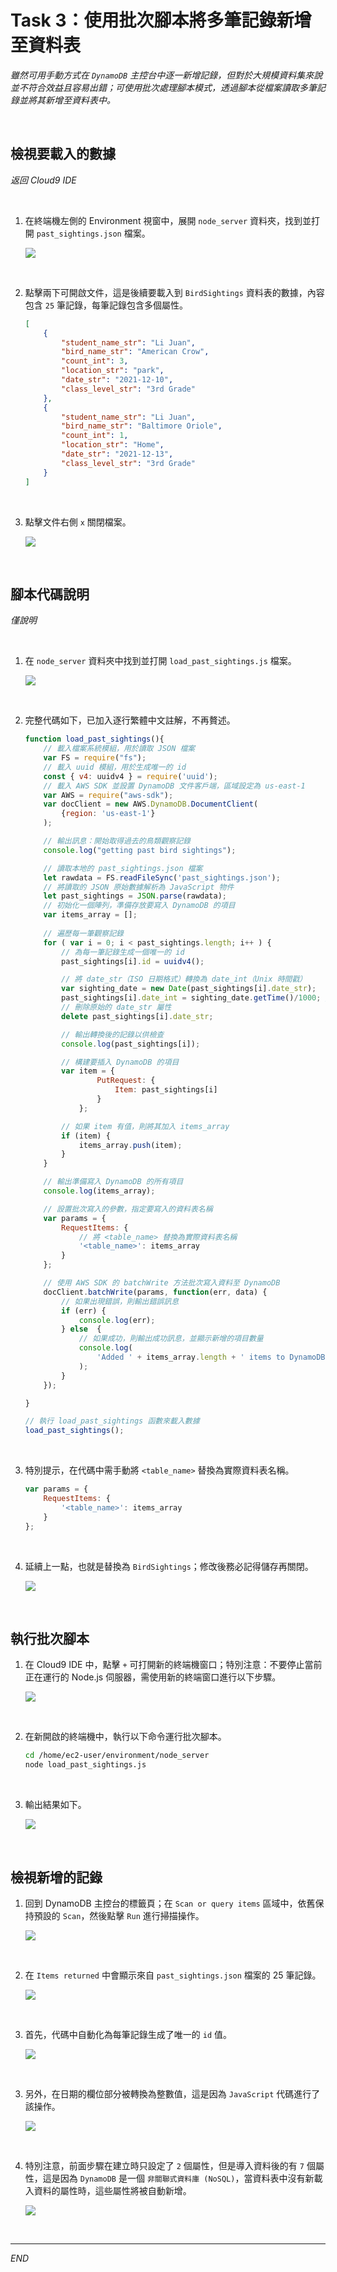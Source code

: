 # Task 3：使用批次腳本將多筆記錄新增至資料表

_雖然可用手動方式在 `DynamoDB` 主控台中逐一新增記錄，但對於大規模資料集來說並不符合效益且容易出錯；可使用批次處理腳本模式，透過腳本從檔案讀取多筆記錄並將其新增至資料表中。_

<br>

## 檢視要載入的數據

_返回 Cloud9 IDE_

<br>

1. 在終端機左側的 Environment 視窗中，展開 `node_server` 資料夾，找到並打開 `past_sightings.json` 檔案。

    ![](images/img_22.png)

<br>

2. 點擊兩下可開啟文件，這是後續要載入到 `BirdSightings` 資料表的數據，內容包含 `25` 筆記錄，每筆記錄包含多個屬性。

    ```json
    [
        {
            "student_name_str": "Li Juan",
            "bird_name_str": "American Crow",
            "count_int": 3,
            "location_str": "park",
            "date_str": "2021-12-10",
            "class_level_str": "3rd Grade"
        },
        {
            "student_name_str": "Li Juan",
            "bird_name_str": "Baltimore Oriole",
            "count_int": 1,
            "location_str": "Home",
            "date_str": "2021-12-13",
            "class_level_str": "3rd Grade"
        }
    ]
    ```

<br>

3. 點擊文件右側 `x` 關閉檔案。

    ![](images/img_23.png)

<br>

## 腳本代碼說明

_僅說明_

<br>

1. 在 `node_server` 資料夾中找到並打開 `load_past_sightings.js` 檔案。

    ![](images/img_24.png)

<br>

2. 完整代碼如下，已加入逐行繁體中文註解，不再贅述。

    ```javascript
    function load_past_sightings(){
        // 載入檔案系統模組，用於讀取 JSON 檔案
        var	FS = require("fs");
        // 載入 uuid 模組，用於生成唯一的 id
        const { v4: uuidv4 } = require('uuid');
        // 載入 AWS SDK 並設置 DynamoDB 文件客戶端，區域設定為 us-east-1
        var AWS = require("aws-sdk");
        var docClient = new AWS.DynamoDB.DocumentClient(
            {region: 'us-east-1'}
        );

        // 輸出訊息：開始取得過去的鳥類觀察記錄
        console.log("getting past bird sightings");

        // 讀取本地的 past_sightings.json 檔案
        let rawdata = FS.readFileSync('past_sightings.json');
        // 將讀取的 JSON 原始數據解析為 JavaScript 物件
        let past_sightings = JSON.parse(rawdata);
        // 初始化一個陣列，準備存放要寫入 DynamoDB 的項目
        var items_array = [];
        
        // 遍歷每一筆觀察記錄
        for ( var i = 0; i < past_sightings.length; i++ ) {
            // 為每一筆記錄生成一個唯一的 id
            past_sightings[i].id = uuidv4();

            // 將 date_str（ISO 日期格式）轉換為 date_int（Unix 時間戳）
            var sighting_date = new Date(past_sightings[i].date_str);
            past_sightings[i].date_int = sighting_date.getTime()/1000; // 轉換為秒數
            // 刪除原始的 date_str 屬性
            delete past_sightings[i].date_str;

            // 輸出轉換後的記錄以供檢查
            console.log(past_sightings[i]);

            // 構建要插入 DynamoDB 的項目
            var item = {
                    PutRequest: {
                        Item: past_sightings[i]
                    }
                };

            // 如果 item 有值，則將其加入 items_array
            if (item) {
                items_array.push(item);
            }
        }

        // 輸出準備寫入 DynamoDB 的所有項目
        console.log(items_array);

        // 設置批次寫入的參數，指定要寫入的資料表名稱
        var params = {
            RequestItems: { 
                // 將 <table_name> 替換為實際資料表名稱
                '<table_name>': items_array
            }
        };

        // 使用 AWS SDK 的 batchWrite 方法批次寫入資料至 DynamoDB
        docClient.batchWrite(params, function(err, data) {
            // 如果出現錯誤，則輸出錯誤訊息
            if (err) {
                console.log(err); 
            } else  {
                // 如果成功，則輸出成功訊息，並顯示新增的項目數量
                console.log(
                    'Added ' + items_array.length + ' items to DynamoDB'
                );
            }   
        });

    }

    // 執行 load_past_sightings 函數來載入數據
    load_past_sightings();
    ```

<br>

3. 特別提示，在代碼中需手動將 `<table_name>` 替換為實際資料表名稱。

    ```javascript
    var params = {
        RequestItems: { 
            '<table_name>': items_array
        }
    };
    ```

<br>

4. 延續上一點，也就是替換為 `BirdSightings`；修改後務必記得儲存再關閉。

    ![](images/img_25.png)

<br>

## 執行批次腳本

1. 在 Cloud9 IDE 中，點擊 `+` 可打開新的終端機窗口；特別注意：不要停止當前正在運行的 Node.js 伺服器，需使用新的終端窗口進行以下步驟。

    ![](images/img_26.png)

<br>

2. 在新開啟的終端機中，執行以下命令運行批次腳本。

    ```bash
    cd /home/ec2-user/environment/node_server
    node load_past_sightings.js
    ```

<br>

3. 輸出結果如下。

    ![](images/img_27.png)

<br>

## 檢視新增的記錄

1. 回到 DynamoDB 主控台的標籤頁；在 `Scan or query items` 區域中，依舊保持預設的 `Scan`，然後點擊 `Run` 進行掃描操作。

    ![](images/img_28.png)

<br>

2. 在 `Items returned` 中會顯示來自 `past_sightings.json` 檔案的 25 筆記錄。

    ![](images/img_29.png)

<br>

3. 首先，代碼中自動化為每筆記錄生成了唯一的 `id` 值。

    ![](images/img_31.png)

<br>

3. 另外，在日期的欄位部分被轉換為整數值，這是因為 `JavaScript` 代碼進行了該操作。

    ![](images/img_32.png)

<br>

4. 特別注意，前面步驟在建立時只設定了 `2` 個屬性，但是導入資料後的有 `7` 個屬性，這是因為 `DynamoDB` 是一個 `非關聯式資料庫 (NoSQL)`，當資料表中沒有新載入資料的屬性時，這些屬性將被自動新增。

    ![](images/img_30.png)

<br>

___

_END_